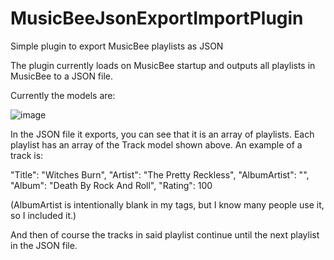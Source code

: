# MusicBeeJsonExportImportPlugin
Simple plugin to export MusicBee playlists as JSON

The plugin currently loads on MusicBee startup and outputs all playlists in MusicBee to a JSON file.

Currently the models are:

![image](https://user-images.githubusercontent.com/1970959/172743514-6e28d2a6-0ebf-47ee-9786-ee57c5e5522f.png)

In the JSON file it exports, you can see that it is an array of playlists. Each playlist has an array of the Track model shown above. An example of a track is:

"Title": "Witches Burn",
"Artist": "The Pretty Reckless",
"AlbumArtist": "",
"Album": "Death By Rock And Roll",
"Rating": 100

(AlbumArtist is intentionally blank in my tags, but I know many people use it, so I included it.)

And then of course the tracks in said playlist continue until the next playlist in the JSON file.
